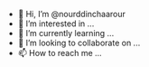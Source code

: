 - 👋 Hi, I’m @nourddinchaarour
- 👀 I’m interested in ...
- 🌱 I’m currently learning ...
- 💞️ I’m looking to collaborate on ...
- 📫 How to reach me ...

<!---
nourddinchaarour/nourddinchaarour is a ✨ special ✨ repository because its `README.md` (this file) appears on your GitHub profile.
You can click the Preview link to take a look at your changes.
--->
